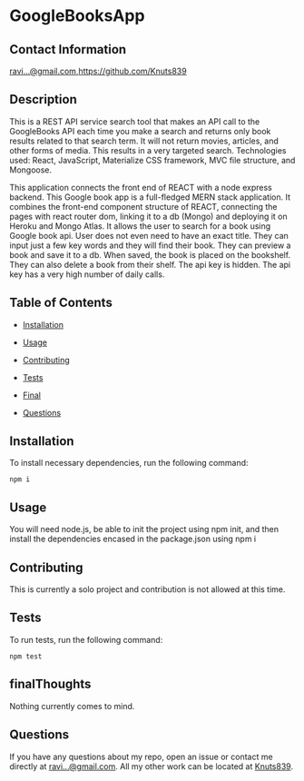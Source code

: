# GoogleBooksApp

## Contact Information

ravi...@gmail.com,https://github.com/Knuts839

## Description

This is a REST API service search tool that makes an API call to the GoogleBooks API each time you make a search and returns only book results related to that search term. It will not return movies, articles, and other forms of media. This results in a very targeted search. Technologies used: React, JavaScript, Materialize CSS framework, MVC file structure, and Mongoose.

This application connects the front end of REACT with a node express backend. This Google book app is a full-fledged MERN stack application. It combines the front-end component structure of REACT, connecting the pages with react router dom, linking it to a db (Mongo) and deploying it on Heroku and Mongo Atlas. It allows the user to search for a book using Google book api.  User does not even need to have an exact title.  They can input just a few key words and they will find their book. They can preview a book and save it to a db.  When saved, the book is placed on the bookshelf. They can also delete a book from their shelf. The api key is hidden. The api key has a very high number of daily calls.


## Table of Contents 

* [Installation](#installation)

* [Usage](#usage)

* [Contributing](#contributing)

* [Tests](#tests)

* [Final](#finalThoughts)

* [Questions](#questions)


## Installation

To install necessary dependencies, run the following command:

```
npm i
```

## Usage

You will need node.js, be able to init the project using npm init, and then install the dependencies encased in the package.json using npm i


  
## Contributing

This is currently a solo project and contribution is not allowed at this time.

## Tests

To run tests, run the following command:

```
npm test
```

## finalThoughts 


Nothing currently comes to mind.


## Questions

If you have any questions about my repo, open an issue or contact me directly at ravi...@gmail.com. All my other work can be located at [Knuts839](https://github.com/Knuts839/).

